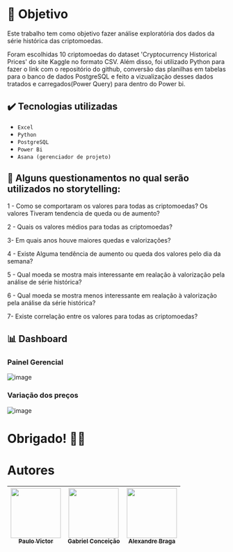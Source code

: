 # 📍 Objetivo
<p>Este trabalho tem como objetivo fazer análise exploratória dos dados da série histórica das criptomoedas.</p>

<div>Foram escolhidas 10 criptomoedas do dataset 'Cryptocurrency Historical Prices' do site Kaggle no formato CSV. Além disso, foi utilizado Python para fazer o link com o repositório do github, conversão das planilhas em tabelas para o banco de dados PostgreSQL e feito a vizualização desses dados tratados e carregados(Power Query) para dentro do Power bi.  </div>

##  ✔️ Tecnologias utilizadas

-  ``Excel``
-  ``Python``
-  ``PostgreSQL``
-  ``Power Bi``
-  ``Asana (gerenciador de projeto)``



## 📌 Alguns questionamentos no qual serão utilizados no storytelling:

1 - Como se comportaram os valores para todas as criptomoedas? Os valores Tiveram tendencia de queda ou de aumento?

2 - Quais os valores médios para todas as criptomoedas?

3- Em quais anos houve maiores quedas e valorizações?

4 - Existe Alguma tendência de aumento ou queda dos valores pelo dia da semana?

5 - Qual moeda se mostra mais interessante em realação à valorização pela análise de série histórica?

6 - Qual moeda se mostra menos interessante em realação à valorização pela análise da série histórica?

7- Existe correlação entre os valores para todas as criptomoedas?   

## 📊 Dashboard

### Painel Gerencial
![image](https://github.com/pevehdev/Analise-Criptomoedas/assets/114115311/251d37d0-de67-43ea-bcc3-5cb41b5715fa) <br>

### Variação dos preços
![image](https://github.com/pevehdev/Analise-Criptomoedas/assets/114115311/a0e452bb-9fca-4ac1-9aa8-a69a5aea67b0)
#

# Obrigado! 🙋‍♂️


# Autores

| [<img src="https://avatars.githubusercontent.com/u/114115311?v=4" width=115><br><sub>Paulo Victor</sub>](https://github.com/pevehdev)  |  [<img src="https://avatars.githubusercontent.com/u/113216641?v=4" width=115><br><sub>Gabriel Conceição</sub>](https://github.com/BieldoJT) | [<img src="https://avatars.githubusercontent.com/u/163933962?v=4" width=115><br><sub>Alexandre Braga</sub>](https://github.com/AlexandreBragaFerreira)  | 
| :---: | :---: | :---: |


